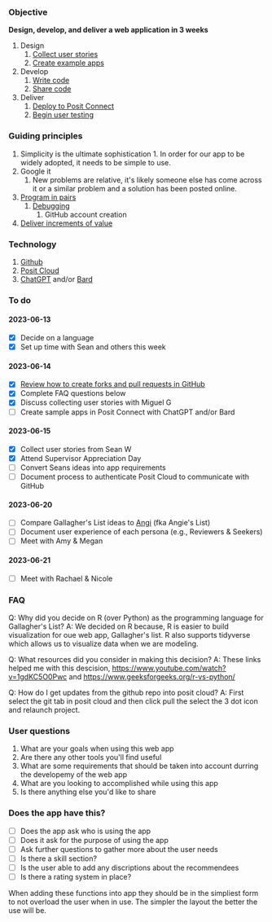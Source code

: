 ### Objective

**Design, develop, and deliver a web application in 3 weeks**

1. Design
	1. [Collect user stories](https://youtu.be/LEPLaYcdgeg)
	2. [Create example apps](https://youtu.be/tZOC09KXdOw)
2. Develop
	1. [Write code](https://youtu.be/8d9Aak8eAL0)
	2. [Share code](https://youtu.be/5wKdo2XJMeU)
3. Deliver
	1. [Deploy to Posit Connect](https://docs.posit.co/connect/user/git-backed/)
	2. [Begin user testing](https://appsilon.com/user-tests-build-better-shiny-apps-with-effective-user-testing/)

### Guiding principles

1. Simplicity is the ultimate sophistication
        1. In order for our app to be widely adopted, it needs to be simple to use.
3. Google it
  	1. New problems are relative, it's likely someone else has come across it or a similar problem and a solution has been posted online.
5. [Program in pairs](https://youtu.be/hc7jHnH5ijE)
	1. [Debugging](https://shiny.posit.co/r/articles/improve/debugging/)
		1. GitHub account creation
6. [Deliver increments of value](https://www.rebelscrum.site/post/the-value-of-incremental-delivery-in-scrum)

### Technology

1. [Github](https://github.com/bm5tev3/crnyhs/tree/main/gallaghers-list)
2. [Posit Cloud](https://posit.cloud/spaces/384032/join?access_code=wD_UkGiFJvCJIRWZYm-gSpXoc6uGZ_sfkXkQlKUR)
3. [ChatGPT](https://chat.openai.com/chat) and/or [Bard](https://bard.google.com/)

### To do

#### 2023-06-13
- [x] Decide on a language
- [x] Set up time with Sean and others this week
#### 2023-06-14
- [x] [Review how to create forks and pull requests in GitHub](https://youtu.be/nT8KGYVurIU)
- [x] Complete FAQ questions below
- [x] Discuss collecting user stories with Miguel G
- [ ] Create sample apps in Posit Connect with ChatGPT and/or Bard
#### 2023-06-15
- [x] Collect user stories from Sean W
- [x] Attend Supervisor Appreciation Day
- [ ] Convert Seans ideas into app requirements
- [ ] Document process to authenticate Posit Cloud to communicate with GitHub
#### 2023-06-20
- [ ] Compare Gallagher's List ideas to [Angi](https://www.angi.com/) (fka Angie's List)
- [ ] Document user experience of each persona (e.g., Reviewers & Seekers)
- [ ] Meet with Amy & Megan
#### 2023-06-21
- [ ] Meet with Rachael & Nicole

### FAQ

Q: Why did you decide on R (over Python) as the programming language for Gallagher's List?
A: We decided on R because, R is easier to build visualization for oue web app, Gallagher's list. R also supports tidyverse which allows us to visualize data when we are modeling. 

Q: What resources did you consider in making this decision?
A: These links helped me with this descision, https://www.youtube.com/watch?v=1gdKC5O0Pwc and https://www.geeksforgeeks.org/r-vs-python/

Q: How do I get updates from the github repo into posit cloud?
A: First select the git tab in posit cloud and then click pull the select the 3 dot icon and relaunch project. 

### User questions 

1. What are your goals when using this web app
2. Are there any other tools you'll find useful 
3. What are some requirements that should be taken into account durring the developemy of the web app
4. What are you looking to accomplished while using this app 
5. Is there anything else you'd like to share

### Does the app have this?
- [ ] Does the app ask who is using the app
- [ ] Does it ask for the purpose of using the app
- [ ] Ask further questions to gather more about the user needs
- [ ] Is there a skill section?
- [ ] Is the user able to add any discriptions about the recommendees
- [ ] Is there a rating system in place?

When adding these functions into app they should be in the simpliest form to not overload the user when in use.
The simpler the layout the better the use will be.
